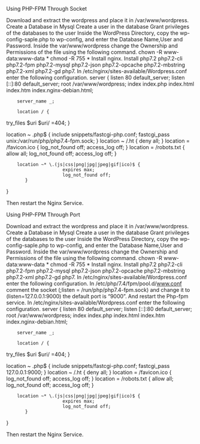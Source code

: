 Using PHP-FPM Through Socket

Download and extract the wordpress and place it in /var/www/wordpress.
Create a Database in Mysql
Create a user in the database
Grant privileges of the databases to the user
Inside the WordPress Directory, copy the wp-config-saple.php to wp-config, and enter the Database Name,User and Password.
Inside the var/www/wordpress change the Ownership and Permissions of the file using the following command.
chown -R www-data:www-data *
chmod -R 755 *
Install nginx.
Install php7.2 php7.2-cli php7.2-fpm php7.2-mysql php7.2-json php7.2-opcache php7.2-mbstring php7.2-xml php7.2-gd php7.
In /etc/nginx/sites-available/Wordpress.conf  enter the following configuration.
server {
        listen 80 default_server;
        listen [::]:80 default_server;
root /var/www/wordpress;
index index.php index.html index.htm index.nginx-debian.html;

        server_name _;

        location / {
try_files $uri $uri/ =404;
        }

location ~ \.php$ {
                include snippets/fastcgi-php.conf;
fastcgi_pass unix:/var/run/php/php7.4-fpm.sock;
}
location ~ /\.ht {
                deny all;
        }
        location = /favicon.ico {
                         log_not_found off;
                         access_log off;
        }
         location = /robots.txt {
                         allow all;
                         log_not_found off;
                         access_log off;
           }

        location ~* \.(js|css|png|jpg|jpeg|gif|ico)$ {
                         expires max;
                         log_not_found off;
           }
}

Then restart the Nginx Service.


Using PHP-FPM Through Port


Download and extract the wordpress and place it in /var/www/wordpress.
Create a Database in Mysql
Create a user in the database
Grant privileges of the databases to the user
Inside the WordPress Directory, copy the wp-config-saple.php to wp-config, and enter the Database Name,User and Password.
Inside the var/www/wordpress change the Ownership and Permissions of the file using the following command.
chown -R www-data:www-data *
chmod -R 755 *
Install nginx.
Install php7.2 php7.2-cli php7.2-fpm php7.2-mysql php7.2-json php7.2-opcache php7.2-mbstring php7.2-xml php7.2-gd php7.
In /etc/nginx/sites-available/Wordpress.conf  enter the following configuration.
In /etc/php/7.4/fpm/pool.d/www.conf comment the socket (;listen = /run/php/php7.4-fpm.sock) and change it to (listen=127.0.0.1:9000) the default port is “9000”.
And restart the Php-fpm service.
In /etc/nginx/sites-available/Wordpress.conf  enter the following configuration.
server {
        listen 80 default_server;
        listen [::]:80 default_server;
root /var/www/wordpress;
index index.php index.html index.htm index.nginx-debian.html;

        server_name _;

        location / {
try_files $uri $uri/ =404;
        }

location ~ \.php$ {
                include snippets/fastcgi-php.conf;
fastcgi_pass 127.0.0.1:9000; 
}
location ~ /\.ht {
                deny all;
        }
        location = /favicon.ico {
                         log_not_found off;
                         access_log off;
        }
         location = /robots.txt {
                         allow all;
                         log_not_found off;
                         access_log off;
           }

        location ~* \.(js|css|png|jpg|jpeg|gif|ico)$ {
                         expires max;
                         log_not_found off;
           }
}

Then restart the Nginx Service.



